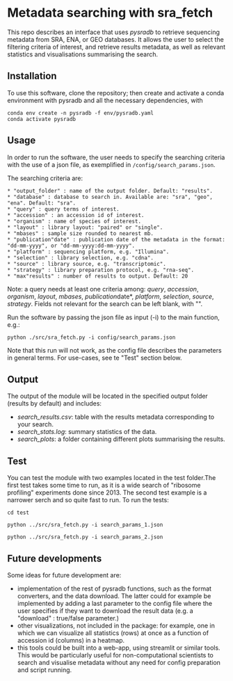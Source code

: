 # Metadata searching with sra_fetch

This repo describes an interface that uses *pysradb* to retrieve sequencing metadata from SRA, ENA, or GEO databases. It allows the user to select the filtering criteria of interest, and retrieve results metadata, as well as relevant statistics and visualisations summarising the search.


## Installation
To use this software, clone the repository; then create and activate a conda environment with pysradb and all the necessary dependencies, with
```
conda env create -n pysradb -f env/pysradb.yaml
conda activate pysradb
```

## Usage
In order to run the software, the user needs to specify the searching criteria with the use of a json file, as exemplified in `/config/search_params.json`.

The searching criteria are:
```
* "output_folder" : name of the output folder. Default: "results".
* "database" : database to search in. Available are: "sra", "geo", "ena". Default: "sra".
* "query" : query terms of interest.
* "accession" : an accession id of interest.
* "organism" : name of species of interest.
* "layout" : library layout: "paired" or "single".
* "mbases" : sample size rounded to nearest mb.
* "publication"date" : publication date of the metadata in the format: "dd-mm-yyyy", or "dd-mm-yyyy:dd-mm-yyyy".
* "platform" : sequencing platform, e.g. "Illumina".
* "selection" : library selection, e.g. "cdna".
* "source" : library source, e.g. "transcriptomic".
* "strategy" : library preparation protocol, e.g. "rna-seq".
* "max"results" : number of results to output. Default: 20
```

Note: a query needs at least one criteria among: *query*, *accession*, *organism*, *layout*, *mbases*, *publication*date*, *platform*, *selection*, *source*, *strategy*. Fields not relevant for the search can be left blank, with "".


Run the software by passing the json file as input (-i) to the main function, e.g.:
```
python ./src/sra_fetch.py -i config/search_params.json
```
Note that this run will not work, as the config file describes the parameters in general terms. For use-cases, see te "Test" section below.

## Output
The output of the module will be located in the specified output folder (results by default) and includes:
* *search_results.csv*: table with the results metadata corresponding to your search.
* *search_stats.log*: summary statistics of the data.
* *search_plots*: a folder containing different plots summarising the results.

## Test
You can test the module with two examples located in the test folder.The first test takes some time to run, as it is a wide search of "ribosome profiling" experiments done since 2013. The second test example is a narrower serch and so quite fast to run.
To run the tests:
```
cd test

python ../src/sra_fetch.py -i search_params_1.json

python ../src/sra_fetch.py -i search_params_2.json
```

## Future developments
Some ideas for future development are:
* implementation of the rest of pysradb functions, such as the format converters, and the data download. The latter could for example be implemented by adding a last parameter to the config file where the user specifies if they want to download the result data (e.g. a "download" : true/false parameter.)
* other visualizations, not included in the package: for example, one in which we can visualize all statistics (rows) at once as a function of accession id (columns) in a heatmap. 
* this tools could be built into a web-app, using streamlit or similar tools. This would be particularly useful for non-computational scientists to search and visualise metadata without any need for config preparation and script running. 